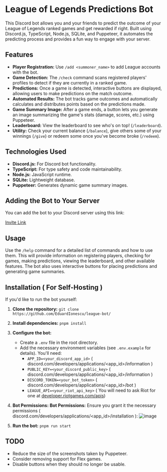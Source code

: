 # League of Legends Predictions Bot

This Discord bot allows you and your friends to predict the outcome of your League of Legends ranked games and get rewarded if right. Built using Discord.js, TypeScript, Node.js, SQLite, and Puppeteer, it automates the predicting process and provides a fun way to engage with your server.

## Features

*   **Player Registration:** Use `/add <summoner_name>` to add League accounts with the bot.
*   **Game Detection:** The `/check` command scans registered players' profiles to detect if they are currently in a ranked game.
*   **Predictions:** Once a game is detected, interactive buttons are displayed, allowing users to make predictions on the match outcome.
*   **Automated Results:** The bot tracks game outcomes and automatically calculates and distributes points based on the predictions made.
*   **Game Summary Image:** After a game ends, a button lets you generate an image summarizing the game's stats (damage, scores, etc.) using Puppeteer.
*   **Leaderboard:** View the leaderboard to see who's on top! (`/leaderboard`).
*   **Utility:** Check your current balance (`/balance`), give others some of your winnings (`/give`) or redeem some once you've become broke (`/redeem`).

## Technologies Used

*   **Discord.js:** For Discord bot functionality.
*   **TypeScript:** For type safety and code maintainability.
*   **Node.js:** JavaScript runtime.
*   **SQLite:** Lightweight database.
*   **Puppeteer:**  Generates dynamic game summary images.

## Adding the Bot to Your Server

You can add the bot to your Discord server using this link:

[Invite Link](https://discord.com/oauth2/authorize?client_id=1325151673026482347)

## Usage

Use the `/help` command for a detailed list of commands and how to use them.  This will provide information on registering players, checking for games, making predictions, viewing the leaderboard, and other available features. 
The bot also uses interactive buttons for placing predictions and generating game summaries.

## Installation ( For Self-Hosting )

If you'd like to run the bot yourself:

1.  **Clone the repository:** `git clone https://github.com/EduardIonescu/league-bot/`
2.  **Install dependencies:** `pnpm install`
3.  **Configure the bot:**
    *   Create a `.env` file in the root directory.
    *   Add the necessary environment variables (see `.env.example` for details). You'll need:
        *   `APP_ID=<your_discord_app_id>` ( discord.com/developers/applications/<app_id>/information )
        *   `PUBLIC_KEY=<your_discord_public_key>` ( discord.com/developers/applications/<app_id>/information )
        *   `DISCORD_TOKEN=<your_bot_token>` ( discord.com/developers/applications/<app_id>/bot )
        *   `LEAGUE_API=<your_riot_api_key>` ( You will need to ask Riot for one at [developer.riotgames.com/apis](https://developer.riotgames.com/apis))
4.  **Bot Permissions:** **Bot Permissions:** Ensure you grant it the necessary permissions ( discord.com/developers/applications/<app_id>/installation ):
![image](https://github.com/user-attachments/assets/1d69a550-2aa2-45ea-a6a2-1e591bb72a06)

6.  **Run the bot:** `pnpm run start`

## TODO

*   Reduce the size of the screenshots taken by Puppeteer.
*   Consider removing support for Flex games.
*   Disable buttons when they should no longer be usable.

